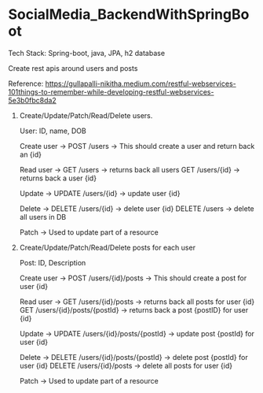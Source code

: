 # SocialMedia_BackendWithSpringBoot


Tech Stack: Spring-boot, java, JPA, h2 database


Create rest apis around users and posts

Reference: https://gullapalli-nikitha.medium.com/restful-webservices-101things-to-remember-while-developing-restful-webservices-5e3b0fbc8da2

1. Create/Update/Patch/Read/Delete users.

    User:  ID, name, DOB

   Create user -> POST /users  -> This should create a user and return back an {id}
   
   Read user  -> GET /users -> returns back all users
                 GET /users/{id} -> returns back a user {id}
                 
   Update     -> UPDATE /users/{id} -> update user {id}
   
   Delete     -> DELETE /users/{id} -> delete user {id}
                 DELETE /users      -> delete all users in DB
   
   Patch      -> Used to update part of a resource

2. Create/Update/Patch/Read/Delete posts for each user

    Post: ID, Description

   Create user -> POST /users/{id}/posts  -> This should create a post for user {id}
   
   Read user   -> GET /users/{id}/posts -> returns back all posts for user {id}
                  GET /users/{id}/posts/{postId} -> returns back a post {postID} for user {id}
                 
   Update      -> UPDATE /users/{id}/posts/{postId} -> update post {postId} for user {id}
   
   Delete      -> DELETE /users/{id}/posts/{postId} -> delete post {postId} for user {id}
                  DELETE /users/{id}/posts    -> delete all posts for user {id}
              
   Patch       -> Used to update part of a resource
              
